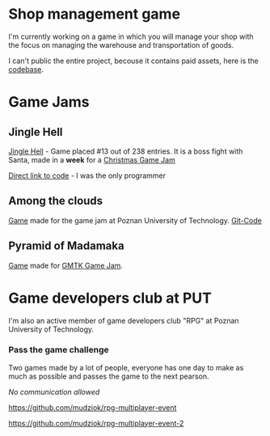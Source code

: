 # Shop management game
I'm currently working on a game in which you will manage your shop with the focus on managing the warehouse and transportation of goods.

I can't public the entire project, becouse it contains paid assets, here is the [codebase](https://github.com/kris659/ShopManagementGamePrototype-Codebase).




# Game Jams
## Jingle Hell
[Jingle Hell](https://github.com/kris659/jingle-hell) - Game placed #13 out of 238 entries. It is a boss fight with Santa, made in a **week** for a [Christmas Game Jam](https://itch.io/jam/jame-gam-christmas-edition)

[Direct link to code](https://github.com/kris659/jingle-hell/tree/main/My%20project/Assets/Scripts) - I was the only programmer
## Among the clouds
[Game](https://kris659.itch.io/among-the-clouds) made for the game jam at Poznan University of Technology. [Git-Code](https://github.com/Wiechete/Sky-Plane-game/tree/main/Sky%20plane/Assets/Scripts)
## Pyramid of Madamaka
[Game](https://kris659.itch.io/pyramid-of-madamaka) made for [GMTK Game Jam](https://itch.io/jam/gmtk-2023).
# Game developers club at PUT
I'm also an active member of game developers club "RPG" at Poznan University of Technology.


### Pass the game challenge
Two games made by a lot of people, everyone has one day to make as much as possible and passes the game to the next pearson.

*No communication allowed*

https://github.com/mudziok/rpg-multiplayer-event

https://github.com/mudziok/rpg-multiplayer-event-2

